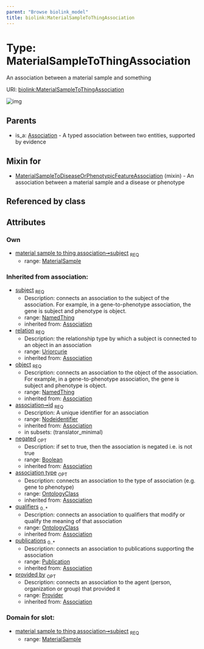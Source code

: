 ```yaml
---
parent: "Browse biolink_model"
title: biolink:MaterialSampleToThingAssociation
---
```


# Type: MaterialSampleToThingAssociation


An association between a material sample and something

URI: [biolink:MaterialSampleToThingAssociation](https://w3id.org/biolink/vocab/MaterialSampleToThingAssociation)

![img](http://yuml.me/diagram/nofunky;dir:TB/class/\[Provider]<provided%20by(i)%200..1-%20\[MaterialSampleToThingAssociation&#124;relation(i):uriorcurie;id(i):nodeidentifier;negated(i):boolean%20%3F],%20\[Publication]<publications(i)%200..*-%20\[MaterialSampleToThingAssociation],%20\[OntologyClass]<qualifiers(i)%200..*-%20\[MaterialSampleToThingAssociation],%20\[OntologyClass]<association%20type(i)%200..1-%20\[MaterialSampleToThingAssociation],%20\[NamedThing]<object(i)%201..1-%20\[MaterialSampleToThingAssociation],%20\[MaterialSample]<subject%201..1-%20\[MaterialSampleToThingAssociation],%20\[MaterialSampleToDiseaseOrPhenotypicFeatureAssociation]uses%20-.->\[MaterialSampleToThingAssociation],%20\[Association]^-\[MaterialSampleToThingAssociation])

## Parents

 *  is_a: [Association](Association.md) - A typed association between two entities, supported by evidence

## Mixin for

 * [MaterialSampleToDiseaseOrPhenotypicFeatureAssociation](MaterialSampleToDiseaseOrPhenotypicFeatureAssociation.md) (mixin)  - An association between a material sample and a disease or phenotype

## Referenced by class


## Attributes


### Own

 * [material sample to thing association➞subject](material_sample_to_thing_association_subject.md)  <sub>REQ</sub>
    * range: [MaterialSample](MaterialSample.md)

### Inherited from association:

 * [subject](subject.md)  <sub>REQ</sub>
    * Description: connects an association to the subject of the association. For example, in a gene-to-phenotype association, the gene is subject and phenotype is object.
    * range: [NamedThing](NamedThing.md)
    * inherited from: [Association](Association.md)
 * [relation](relation.md)  <sub>REQ</sub>
    * Description: the relationship type by which a subject is connected to an object in an association
    * range: [Uriorcurie](types/Uriorcurie.md)
    * inherited from: [Association](Association.md)
 * [object](object.md)  <sub>REQ</sub>
    * Description: connects an association to the object of the association. For example, in a gene-to-phenotype association, the gene is subject and phenotype is object.
    * range: [NamedThing](NamedThing.md)
    * inherited from: [Association](Association.md)
 * [association➞id](association_id.md)  <sub>REQ</sub>
    * Description: A unique identifier for an association
    * range: [Nodeidentifier](types/Nodeidentifier.md)
    * inherited from: [Association](Association.md)
    * in subsets: (translator_minimal)
 * [negated](negated.md)  <sub>OPT</sub>
    * Description: if set to true, then the association is negated i.e. is not true
    * range: [Boolean](types/Boolean.md)
    * inherited from: [Association](Association.md)
 * [association type](association_type.md)  <sub>OPT</sub>
    * Description: connects an association to the type of association (e.g. gene to phenotype)
    * range: [OntologyClass](OntologyClass.md)
    * inherited from: [Association](Association.md)
 * [qualifiers](qualifiers.md)  <sub>0..*</sub>
    * Description: connects an association to qualifiers that modify or qualify the meaning of that association
    * range: [OntologyClass](OntologyClass.md)
    * inherited from: [Association](Association.md)
 * [publications](publications.md)  <sub>0..*</sub>
    * Description: connects an association to publications supporting the association
    * range: [Publication](Publication.md)
    * inherited from: [Association](Association.md)
 * [provided by](provided_by.md)  <sub>OPT</sub>
    * Description: connects an association to the agent (person, organization or group) that provided it
    * range: [Provider](Provider.md)
    * inherited from: [Association](Association.md)

### Domain for slot:

 * [material sample to thing association➞subject](material_sample_to_thing_association_subject.md)  <sub>REQ</sub>
    * range: [MaterialSample](MaterialSample.md)
